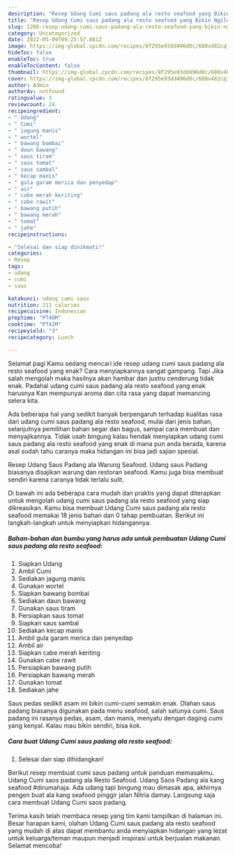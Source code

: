 ```yaml
---
description: "Resep Udang Cumi saus padang ala resto seafood yang Bikin Ngiler"
title: "Resep Udang Cumi saus padang ala resto seafood yang Bikin Ngiler"
slug: 1206-resep-udang-cumi-saus-padang-ala-resto-seafood-yang-bikin-ngiler
category: Uncategorized
date: 2022-05-09T09:25:57.881Z
image: https://img-global.cpcdn.com/recipes/8f295e93dd496d0c/680x482cq70/udang-cumi-saus-padang-ala-resto-seafood-foto-resep-utama.jpg
hideToc: false
enableToc: true
enableTocContent: false
thumbnail: https://img-global.cpcdn.com/recipes/8f295e93dd496d0c/680x482cq70/udang-cumi-saus-padang-ala-resto-seafood-foto-resep-utama.jpg
cover: https://img-global.cpcdn.com/recipes/8f295e93dd496d0c/680x482cq70/udang-cumi-saus-padang-ala-resto-seafood-foto-resep-utama.jpg
author: Admin
authorAv: notfound
ratingvalue: 3
reviewcount: 24
recipeingredient:
- " Udang"
- " Cumi"
- " jagung manis"
- " wortel"
- " bawang bombai"
- " daun bawang"
- " saus tiram"
- " saus tomat"
- " saus sambal"
- " kecap manis"
- " gula garam merica dan penyedap"
- " air"
- " cabe merah keriting"
- " cabe rawit"
- " bawang putih"
- " bawang merah"
- " tomat"
- " jahe"
recipeinstructions:

- "Selesai dan siap dinikmati!"
categories:
- Resep
tags:
- udang
- cumi
- saus

katakunci: udang cumi saus 
nutrition: 211 calories
recipecuisine: Indonesian
preptime: "PT40M"
cooktime: "PT42M"
recipeyield: "3"
recipecategory: Lunch

---
```



Selamat pagi Kamu sedang mencari ide resep udang cumi saus padang ala resto seafood yang enak? Cara menyiapkannya sangat gampang. Tapi Jika salah mengolah maka hasilnya akan hambar dan justru cenderung tidak enak. Padahal udang cumi saus padang ala resto seafood yang enak harusnya Kan mempunyai aroma dan cita rasa yang dapat memancing selera kita.


Ada beberapa hal yang sedikit banyak berpengaruh terhadap kualitas rasa dari udang cumi saus padang ala resto seafood, mulai dari jenis bahan, selanjutnya pemilihan bahan segar dan bagus, sampai cara membuat dan menyajikannya. Tidak usah bingung kalau hendak menyiapkan udang cumi saus padang ala resto seafood yang enak di mana pun anda berada, karena asal sudah tahu caranya maka hidangan ini bisa jadi sajian spesial.

Resep Udang Saus Padang ala Warung Seafood. Udang saus Padang biasanya disajikan warung dan restoran seafood. Kamu juga bisa membuat sendiri karena caranya tidak terlalu sulit.


Di bawah ini ada beberapa cara mudah dan praktis yang dapat diterapkan untuk mengolah udang cumi saus padang ala resto seafood yang siap dikreasikan. Kamu bisa membuat Udang Cumi saus padang ala resto seafood memakai 18 jenis bahan dan 0 tahap pembuatan. Berikut ini langkah-langkah untuk menyiapkan hidangannya.

<!--inarticleads1-->

##### Bahan-bahan dan bumbu yang harus ada untuk pembuatan Udang Cumi saus padang ala resto seafood:

1. Siapkan  Udang
1. Ambil  Cumi
1. Sediakan  jagung manis
1. Gunakan  wortel
1. Siapkan  bawang bombai
1. Sediakan  daun bawang
1. Gunakan  saus tiram
1. Persiapkan  saus tomat
1. Siapkan  saus sambal
1. Sediakan  kecap manis
1. Ambil  gula garam merica dan penyedap
1. Ambil  air
1. Siapkan  cabe merah keriting
1. Gunakan  cabe rawit
1. Persiapkan  bawang putih
1. Persiapkan  bawang merah
1. Gunakan  tomat
1. Sediakan  jahe


Saus pedas sedikit asam ini bikin cumi-cumi semakin enak. Olahan saus padang biasanya digunakan pada menu seafood, salah satunya cumi. Saus padang ini rasanya pedas, asam, dan manis, menyatu dengan daging cumi yang kenyal. Kalau mau bikin sendiri, bisa kok. 

<!--inarticleads2-->

##### Cara buat Udang Cumi saus padang ala resto seafood:


1. Selesai dan siap dihidangkan!

Berikut resep membuat cumi saus padang untuk panduan memasakmu. Udang Cumi saos padang ala Resto Seafood. Udang Saos Padang ala kang seafood #dirumahaja. Ada udang tapi bingung mau dimasak apa, akhirnya pengen buat ala kang seafood pinggir jalan Nitria damay. Langsung saja cara membuat Udang Cumi saos padang. 

Terima kasih telah membaca resep yang tim kami tampilkan di halaman ini. Besar harapan kami, olahan Udang Cumi saus padang ala resto seafood yang mudah di atas dapat membantu anda menyiapkan hidangan yang lezat untuk keluarga/teman maupun menjadi inspirasi untuk berjualan makanan. Selamat mencoba!
